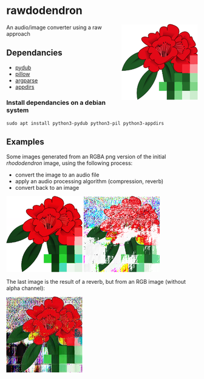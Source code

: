 # rawdodendron

<img src="./images/rhododendron.svg" width="200px" height="200px" alt="Rhododendron" align="right">


An audio/image converter using a raw approach

## Dependancies

* [pydub](http://pydub.com/)
* [pillow](https://pillow.readthedocs.io/en/stable/)
* [argparse](https://docs.python.org/3/library/argparse.html)
* [appdirs](https://pypi.org/project/appdirs/)

### Install dependancies on a debian system

```
sudo apt install python3-pydub python3-pil python3-appdirs
```

## Examples

Some images generated from an RGBA png version of the initial *rhododendron* image, using the following process:

* convert the image to an audio file
* apply an audio processing algorithm (compression, reverb)
* convert back to an image

<img src="./samples/demo/rhododendron-compression.png" width="200px" height="200px" alt="Rhododendron">

<img src="./samples/demo/rhododendron-reverb.png" width="200px" height="200px" alt="Rhododendron">

The last image is the result of a reverb, but from an RGB image (without alpha channel):

<img src="./samples/demo/rhododendron-reverb.jpg" width="200px" height="200px" alt="Rhododendron">
